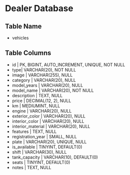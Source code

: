 # Dealer Database

## Table Name

- vehicles


## Table Columns

- id | PK, BIGINT, AUTO_INCREMENT, UNIQUE, NOT NULL
- type| VARCHAR(20), NOT NULL
- image | VARCHAR(255), NULL
- category | VARCHAR(20), NULL
- model_years | VARCHAR(20), NULL
- model_name | VARCHAR(20), NOT NULL
- description | TEXT, NULL
- price | DECIMAL(12, 2), NULL
- km | MEDIUMINT, NULL
- engine | VARCHAR(20), NULL
- exterior_color | VARCHAR(20), NULL
- interior_color | VARCHAR(20), NULL
- interior_material | VARCHAR(20), NULL
- features | TEXT, NULL
- registration_year | SMALL, NULL
- plate | VARCHAR(20), UNIQUE, NULL
- is_available | TINYINT, DEFAULT(0)
- shift | VARCHAR(30), NULL
- tank_capacity | VARCHAR(10), DEFAULT(0)
- seats | TINYINT, DEFAULT(0)
- notes | TEXT, NULL
